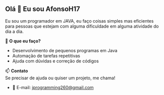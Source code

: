## Olá 👋 Eu sou AfonsoH17
Eu sou um programador em JAVA, eu faço coisas simples mas eficientes para pessoas que estejam com alguma dificuldade em alguma atividade do dia a dia.


🔹 **O que eu faço?**  
- Desenvolvimento de pequenos programas em Java  
- Automação de tarefas repetitivas  
- Ajuda com dúvidas e correção de códigos  

📫 **Contato**  
Se precisar de ajuda ou quiser um projeto, me chama!  
- 📩 E-mail: jprogramming260@gmail.com
